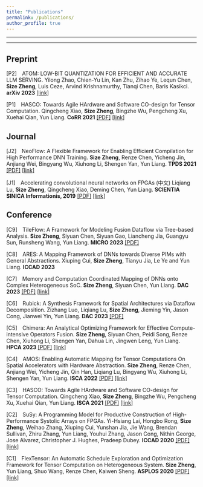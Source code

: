 ```yaml
---
title: "Publications"
permalink: /publications/
author_profile: true
---
```


---

<!-- See a full list on  [Google Scholar](https://scholar.google.com/citations?user=_7Q8uIYAAAAJ&hl=en)   -->

---

## Preprint

[P2] <span style="margin-left: 10px;">ATOM: LOW-BIT QUANTIZATION FOR EFFICIENT AND ACCURATE LLM SERVING.
Yilong Zhao, Chien-Yu Lin, Kan Zhu, Zihao Ye, Lequn Chen, **Size Zheng**, Luis Ceze, Arvind Krishnamurthy, Tianqi Chen, Baris Kasikci. **arXiv 2023** [[link]](https://arxiv.org/abs/2310.19102)</span> 

[P1] <span style="margin-left: 10px;">HASCO: Towards Agile HArdware and Software CO-design for Tensor Computation.
Qingcheng Xiao, **Size Zheng**, Bingzhe Wu, Pengcheng Xu, Xuehai Qian, Yun Liang. **CoRR 2021**
[[PDF]](../files/ISCA21-xqc.pdf) [[link]](https://arxiv.org/abs/2105.01585)</span> 

## Journal

[J2] <span style="margin-left: 10px;">NeoFlow: A Flexible Framework for Enabling Efficient Compilation for High Performance DNN Training.
**Size Zheng**, Renze Chen, Yicheng Jin, Anjiang Wei, Bingyang Wu, Xiuhong Li, Shengen Yan, Yun Liang. **TPDS 2021**
[[PDF]](../files/NeoFlow-OpenAccess-Version.pdf) [[link]]((https://ieeexplore.ieee.org/document/9664259))</span> 

[J1] <span style="margin-left: 10px;">Accelerating convolutional neural networks on FPGAs (中文)
Liqiang Lu, **Size Zheng**, Qingcheng Xiao, Deming Chen, Yun Liang. **SCIENTIA SINICA Informationis, 2019**
[[PDF]](../files/N112018-00291.pdf) [[link]](https://ceca.pku.edu.cn/docs/20200113152559178152.pdf)</span> 


## Conference

[C9] <span style="margin-left: 10px;">TileFlow: A Framework for Modeling Fusion Dataflow via Tree-based Analysis.
**Size Zheng**, Siyuan Chen, Siyuan Gao, Liancheng Jia, Guangyu Sun, Runsheng Wang, Yun Liang. **MICRO 2023**
[[PDF]](../files/micro23-101.pdf)</span> 

[C8] <span style="margin-left: 10px;">ARES: A Mapping Framework of DNNs towards Diverse PIMs with General Abstractions.
Xiuping Cui, **Size Zheng**, Tianyu Jia, Le Ye and Yun Liang. **ICCAD 2023**</span> 

[C7] <span style="margin-left: 10px;">Memory and Computation Coordinated Mapping of DNNs onto Complex Heterogeneous SoC.
**Size Zheng**, Siyuan Chen, Yun Liang. **DAC 2023**
[[PDF]](../files/COMB-Final.pdf) [[link]](https://ieeexplore.ieee.org/document/10247951)</span> 

[C6] <span style="margin-left: 10px;">Rubick: A Synthesis Framework for Spatial Architectures via Dataflow Decomposition.
Zizhang Luo, Liqiang Lu, **Size Zheng**, Jieming Yin, Jason Cong, Jianwei Yin, Yun Liang. **DAC 2023**
[[PDF]](../files/Rubick_final.pdf)</span> 

[C5] <span style="margin-left: 10px;">Chimera: An Analytical Optimizing Framework for Effective Compute-intensive Operators Fusion.
**Size Zheng**, Siyuan Chen, Peidi Song, Renze Chen, Xiuhong Li, Shengen Yan, Dahua Lin, Jingwen Leng, Yun Liang. **HPCA 2023**
[[PDF]](../files/7A-3.pdf) [[link]](https://ieeexplore.ieee.org/document/10071018/)</span> 

[C4] <span style="margin-left: 10px;">AMOS: Enabling Automatic Mapping for Tensor Computations On Spatial Accelerators with Hardware Abstraction.
**Size Zheng**, Renze Chen, Anjiang Wei, Yicheng Jin, Qin Han, Liqiang Lu, Bingyang Wu, Xiuhong Li, Shengen Yan, Yun Liang. **ISCA 2022**
[[PDF]](../files/AMOS_ISCA_22_Final.pdf) [[link]](https://cs.stanford.edu/~anjiang/papers/ZhengETAL22AMOS.pdf)</span> 


[C3] <span style="margin-left: 10px;">HASCO: Towards Agile HArdware and Software CO-design for Tensor Computation.
Qingcheng Xiao, **Size Zheng**, Bingzhe Wu, Pengcheng Xu, Xuehai Qian, Yun Liang. **ISCA 2021**
[[PDF]](../files/ISCA21-xqc.pdf) [[link]](https://dl.acm.org/doi/10.1109/ISCA52012.2021.00086)</span> 

[C2] <span style="margin-left: 10px;">SuSy: A Programming Model for Productive Construction of High-Performance Systolic Arrays on FPGAs.
Yi-Hsiang Lai, Hongbo Rong, **Size Zheng**, Weihao Zhang, Xiuping Cui, Yunshan Jia, Jie Wang, Brendan Sullivan, Zhiru Zhang, Yun Liang, Youhui Zhang, Jason Cong, Nithin George, Jose Alvarez, Christopher J. Hughes, Pradeep Dubey. **ICCAD 2020**
[[PDF]](../files/susy.pdf) [[link]]((https://ieeexplore.ieee.org/document/9256583))</span> 

[C1] <span style="margin-left: 10px;">FlexTensor: An Automatic Schedule Exploration and Optimization Framework for Tensor Computation on Heterogeneous System.
**Size Zheng**, Yun Liang, Shuo Wang, Renze Chen, Kaiwen Sheng. **ASPLOS 2020**
[[PDF]](../files/flextensor.pdf) [[link]](https://dl.acm.org/doi/10.1145/3373376.3378508)</span> 



